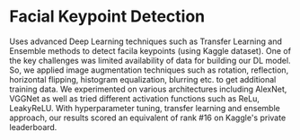 # Facial Keypoint Detection

Uses advanced Deep Learning techniques such as Transfer Learning and Ensemble methods to detect facila keypoints (using Kaggle dataset).  One of the key challenges was limited availability of data for building our DL model.  So, we applied image augmentation techniques such as rotation, reflection, horizontal flipping, histogram equalization, blurring etc. to get additional training data.  We experimented on various architectures including AlexNet, VGGNet as well as tried different activation functions such as ReLu, LeakyReLU.  With hyperparameter tuning, transfer learning and ensemble approach, our results scored an equivalent of rank #16 on Kaggle's private leaderboard.
